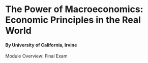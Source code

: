 # The Power of Macroeconomics: Economic Principles in the Real World
#### By University of California, Irvine


Module Overview: Final Exam
